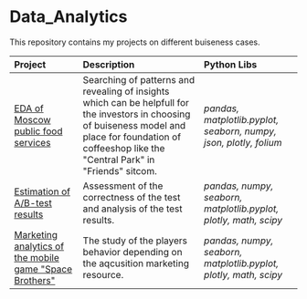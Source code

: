 # Data_Analytics
 This repository contains my projects on different buiseness cases.
 
 | Project | Description | Python Libs | 
|:-----------------|:---------|:----------------------- |
|[EDA of Moscow public food services](EDA_Moscow_public_food_service)|Searching of patterns and revealing of insights which can be helpfull for the investors in choosing of buiseness model and place for foundation of coffeeshop like the "Central Park" in "Friends" sitcom.|*pandas, matplotlib.pyplot, seaborn, numpy, json, plotly, folium* |
|[Estimation of A/B-test results](funnel_AB_test_results)|Assessment of the correctness of the test and analysis of the test results.|*pandas, numpy, seaborn, matplotlib.pyplot, plotly, math, scipy*|
|[Marketing analytics of the mobile game "Space Brothers"](marketing_analytics_gamedev)|The study of the players behavior depending on the aqcusition marketing resource.|*pandas, numpy, seaborn, matplotlib.pyplot, plotly, math, scipy*|


